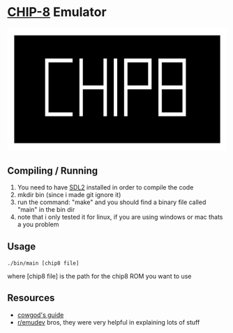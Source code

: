 # [CHIP-8](https://en.wikipedia.org/wiki/CHIP-8) Emulator

![picture](chip1.png)

## Compiling / Running

1. You need to have [SDL2](https://wiki.libsdl.org/SDL2/FrontPage) installed in order to compile the code
2. mkdir bin (since i made git ignore it)
3. run the command: "make" and you should find a binary file called "main" in the bin dir
4. note that i only tested it for linux, if you are using windows or mac thats a you problem

## Usage

``` 
./bin/main [chip8 file] 
```
where [chip8 file] is the path for the chip8 ROM you want to use

## Resources
* [cowgod's guide](http://devernay.free.fr/hacks/chip8/C8TECH10.HTM)
* [r/emudev](https://www.reddit.com/r/EmuDev/) bros, they were very helpful in explaining lots of stuff 
